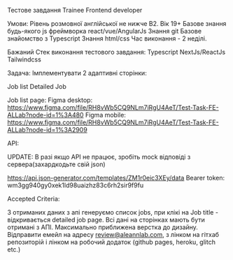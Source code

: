Тестове завдання Trainee Frontend developer

Умови: Рівень розмовної англійської не нижче B2. Вік 19+ Базове знання
будь-якого js фреймворка react/vue/AngularJs Знання git Базове знайомство з
Typescript Знання html/css Час виконання - 2 неділі.

Бажаний Стек виконання тестового завдання: Typescript NextJs/ReactJs Tailwindcss

Задача: Імплементувати 2 адаптивні сторінки:

Job list Detailed Job

Job list page: Figma desktop:
https://www.figma.com/file/RH8vWb5CQ9NLm7iRgU4AeT/Test-Task-FE-ALLab?node-id=1%3A480
Figma mobile:
https://www.figma.com/file/RH8vWb5CQ9NLm7iRgU4AeT/Test-Task-FE-ALLab?node-id=1%3A2909

API:

UPDATE: В разі якщо API не працює, зробіть mock відповіді з сервера(захардкодьте
свій json)

https://api.json-generator.com/templates/ZM1r0eic3XEy/data Bearer token:
wm3gg940gy0xek1ld98uaizhz83c6rh2sir9f9fu

Accepted Criteria:

З отриманих даних з апі генеруємо список jobs, при клікі на Job title -
відкривається detailed job page. Всі дані на сторінках мають бути отримані з
АПІ. Максимально приближена верстка до дизайну. Відправити емейл на адресу
review@aleannlab.com, з лінком на гітхаб репозиторій і лінком на робочий додаток
(github pages, heroku, glitch etc.)
